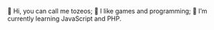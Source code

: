 👋 Hi, you can call me tozeos;
👀 I like games and programming;
🌱 I’m currently learning JavaScript and PHP.
